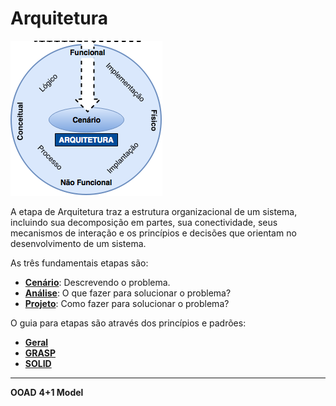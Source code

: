 # Arquitetura

![](/images/arquitetura.png)

A etapa de Arquitetura traz a estrutura organizacional de um sistema, incluindo sua decomposição em partes, sua conectividade, seus mecanismos de interação e os princípios e decisões que orientam no desenvolvimento de um sistema.

As três fundamentais etapas são:

* **[Cenário](/arquitetura/cenario.md)**: Descrevendo o problema.
* **[Análise](/arquitetura/analise.md)**: O que fazer para solucionar o problema? 
* [**Projeto**](arquitetura/projeto.md): Como fazer para solucionar o problema? 

O guia para etapas são através dos princípios e padrões:

* [**Geral**](/arquitetura/principios-padroes.md)
* [**GRASP**](/arquitetura/grasp.md)
* [**SOLID**](/arquitetura/solid.md)

---

**OOAD**
**4+1 Model**

